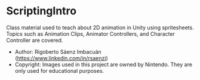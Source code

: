# ScriptingIntro

Class material used to teach about 2D animation in Unity using spritesheets. Topics such as Animation Clips, Animator Controllers, and Character Controller are covered.

* Author: Rigoberto Sáenz Imbacuán (https://www.linkedin.com/in/rsaenzi)
* Copyright: Images used in this project are owned by Nintendo. They are only used for educational purposes.
